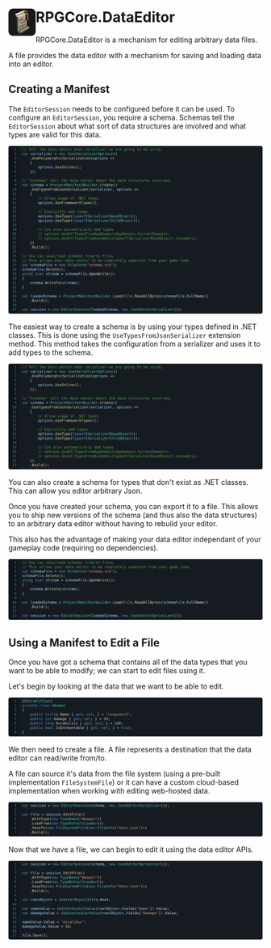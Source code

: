 <h1>
<img src="../../icon.png" width="54" height="54" align="left" />
RPGCore.DataEditor
</h1>

RPGCore.DataEditor is a mechanism for editing arbitrary data files.

A file provides the data editor with a mechanism for saving and loading data into an editor.

## Creating a Manifest

The `EditorSession` needs to be configured before it can be used. To configure an `EditorSession`, you require a schema. Schemas tell the `EditorSession` about what sort of data structures are involved and what types are valid for this data.

![Usage](../../../docs/samples/RPGCore.DataEditor/CreateManifest.full.svg)

The easiest way to create a schema is by using your types defined in .NET classes. This is done using the `UseTypesFromJsonSerializer` extension method. This method takes the configuration from a serializer and uses it to add types to the schema.

![Usage](../../../docs/samples/RPGCore.DataEditor/CreateManifest.create_from_dotnet.svg)

You can also create a schema for types that don't exist as .NET classes. This can allow you editor arbitrary Json.

Once you have created your schema, you can export it to a file. This allows you to ship new versions of the schema (and thus also the data structures) to an arbitrary data editor without having to rebuild your editor.

This also has the advantage of making your data editor independant of your gameplay code (requiring no dependencies).

![Usage](../../../docs/samples/RPGCore.DataEditor/CreateManifest.save_and_load.svg)

## Using a Manifest to Edit a File

Once you have got a schema that contains all of the data types that you want to be able to modify; we can start to edit files using it.

Let's begin by looking at the data that we want to be able to edit.

![Usage](../../../docs/samples/RPGCore.DataEditor/LoadFromFile.data_type.svg)

We then need to create a file. A file represents a destination that the data editor can read/write from/to.

A file can source it's data from the file system (using a pre-built implementation `FileSystemFile`) or it can have a custom cloud-based implementation when working with editing web-hosted data.

![Usage](../../../docs/samples/RPGCore.DataEditor/LoadFromFile.configure.svg)

Now that we have a file, we can begin to edit it using the data editor APIs.

![Usage](../../../docs/samples/RPGCore.DataEditor/LoadFromFile.editing.svg)

